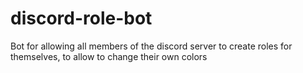 # discord-role-bot
Bot for allowing all members of the discord server to create roles for themselves, to allow to change their own colors
